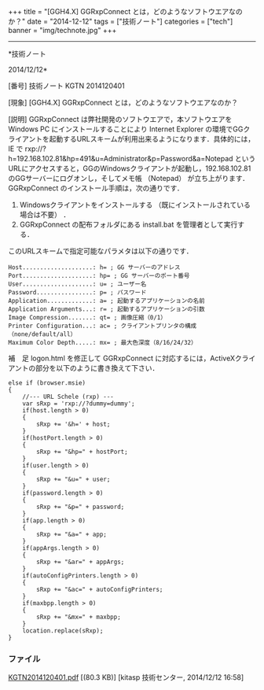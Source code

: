 ﻿+++
title = "[GGH4.X] GGRxpConnect とは，どのようなソフトウエアなのか？"
date = "2014-12-12"
tags = ["技術ノート"]
categories = ["tech"]
banner = "img/technote.jpg"
+++

-----------------------------------------------------------------------------------------------------------------------------

*技術ノート

2014/12/12*


[番号]
技術ノート KGTN 2014120401

[現象]
[GGH4.X] GGRxpConnect とは，どのようなソフトウエアなのか？

[説明]
GGRxpConnect は弊社開発のソフトウエアで，本ソフトウエアを Windows PC
にインストールすることにより Internet Explorer
の環境でGGクライアントを起動するURLスキームが利用出来るようになります．具体的には，
IE で
rxp://?h=192.168.102.81&hp=491&u=Administrator&p=Password&a=Notepad
というURLにアクセスすると，GGのWindowsクライアントが起動し，192.168.102.81のGGサーバーにログオンし，そしてメモ帳
（Notepad） が立ち上がります．GGRxpConnect
のインストール手順は，次の通りです．

1. Windowsクライアントをインストールする
（既にインストールされている場合は不要） ．
2. GGRxpConnect の配布フォルダにある install.bat
を管理者として実行する．

このURLスキームで指定可能なパラメタは以下の通りです．

    Host....................: h= ; GG サーバーのアドレス
    Port....................: hp= ; GG サーバーのポート番号
    User....................: u= ; ユーザー名
    Password................: p= ; パスワード
    Application.............: a= ; 起動するアプリケーションの名前
    Application Arguments...: r= ; 起動するアプリケーションの引数
    Image Compression.......: qt= ; 画像圧縮（0/1）
    Printer Configuration...: ac= ; クライアントプリンタの構成（none/default/all）
    Maximum Color Depth.....: mx= ; 最大色深度（8/16/24/32）

補　足
logon.html を修正して GGRxpConnect
に対応するには，ActiveXクライアントの部分を以下のように書き換えて下さい．

    else if (browser.msie)
    {
        //--- URL Schele (rxp) ---
        var sRxp = 'rxp://?dummy=dummy';
        if(host.length > 0)
        {
            sRxp += '&h=' + host;
        }
        if(hostPort.length > 0)
        {
            sRxp += "&hp=" + hostPort;
        }
        if(user.length > 0)
        {
            sRxp += "&u=" + user;
        }
        if(password.length > 0)
        {
            sRxp += "&p=" + password;
        }
        if(app.length > 0)
        {
            sRxp += "&a=" + app;
        }
        if(appArgs.length > 0)
        {
            sRxp += "&ar=" + appArgs;
        }
        if(autoConfigPrinters.length > 0)
        {
            sRxp += "&ac=" + autoConfigPrinters;
        }
        if(maxbpp.length > 0)
        {
            sRxp += "&mx=" + maxbpp;
        }
        location.replace(sRxp);
    }


### ファイル

 
 


[KGTN2014120401.pdf](http://techreport.kitasp.net/attachments/download/1804/KGTN2014120401.pdf)
 [(80.3 KB)] [kitasp 技術センター, 2014/12/12
16:58]


 


 

